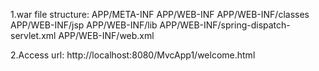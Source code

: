 1.war file structure:
APP/META-INF
APP/WEB-INF
APP/WEB-INF/classes
APP/WEB-INF/jsp
APP/WEB-INF/lib
APP/WEB-INF/spring-dispatch-servlet.xml
APP/WEB-INF/web.xml

2.Access  url:
http://localhost:8080/MvcApp1/welcome.html